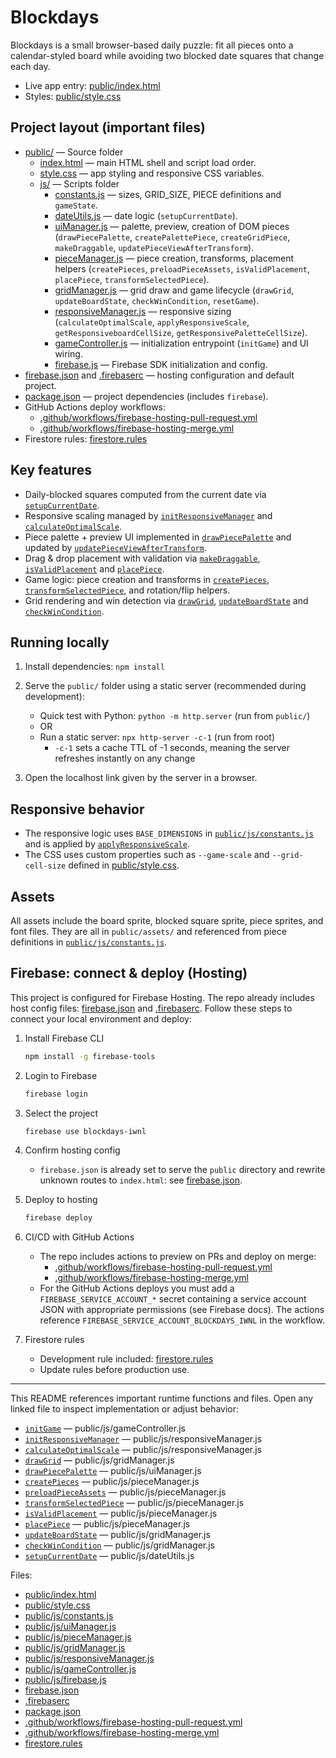 # Blockdays

Blockdays is a small browser-based daily puzzle: fit all pieces onto a calendar-styled board while avoiding two blocked date squares that change each day.

- Live app entry: [public/index.html](public/index.html)
- Styles: [public/style.css](public/style.css)

## Project layout (important files)

- [public/](public/) — Source folder
    - [index.html](public/index.html) — main HTML shell and script load order.
    - [style.css](public/style.css) — app styling and responsive CSS variables.
    - [js/](public/js/) — Scripts folder
        - [constants.js](public/js/constants.js) — sizes, GRID_SIZE, PIECE definitions and `gameState`.
        - [dateUtils.js](public/js/dateUtils.js) — date logic (`setupCurrentDate`).
        - [uiManager.js](public/js/uiManager.js) — palette, preview, creation of DOM pieces (`drawPiecePalette`, `createPalettePiece`, `createGridPiece`, `makeDraggable`, `updatePieceViewAfterTransform`).
        - [pieceManager.js](public/js/pieceManager.js) — piece creation, transforms, placement helpers (`createPieces`, `preloadPieceAssets`, `isValidPlacement`, `placePiece`, `transformSelectedPiece`).
        - [gridManager.js](public/js/gridManager.js) — grid draw and game lifecycle (`drawGrid`, `updateBoardState`, `checkWinCondition`, `resetGame`).
        - [responsiveManager.js](public/js/responsiveManager.js) — responsive sizing (`calculateOptimalScale`, `applyResponsiveScale`, `getResponsiveboardCellSize`, `getResponsivePaletteCellSize`).
        - [gameController.js](public/js/gameController.js) — initialization entrypoint (`initGame`) and UI wiring.
        - [firebase.js](public/js/firebase.js) — Firebase SDK initialization and config.
- [firebase.json](firebase.json) and [.firebaserc](.firebaserc) — hosting configuration and default project.
- [package.json](package.json) — project dependencies (includes `firebase`).
- GitHub Actions deploy workflows:
  - [.github/workflows/firebase-hosting-pull-request.yml](.github/workflows/firebase-hosting-pull-request.yml)
  - [.github/workflows/firebase-hosting-merge.yml](.github/workflows/firebase-hosting-merge.yml)
- Firestore rules: [firestore.rules](firestore.rules)

## Key features

- Daily-blocked squares computed from the current date via [`setupCurrentDate`](public/js/dateUtils.js).
- Responsive scaling managed by [`initResponsiveManager`](public/js/responsiveManager.js) and [`calculateOptimalScale`](public/js/responsiveManager.js).
- Piece palette + preview UI implemented in [`drawPiecePalette`](public/js/uiManager.js) and updated by [`updatePieceViewAfterTransform`](public/js/uiManager.js).
- Drag & drop placement with validation via [`makeDraggable`](public/js/uiManager.js), [`isValidPlacement`](public/js/pieceManager.js) and [`placePiece`](public/js/pieceManager.js).
- Game logic: piece creation and transforms in [`createPieces`](public/js/pieceManager.js), [`transformSelectedPiece`](public/js/pieceManager.js), and rotation/flip helpers.
- Grid rendering and win detection via [`drawGrid`](public/js/gridManager.js), [`updateBoardState`](public/js/gridManager.js) and [`checkWinCondition`](public/js/gridManager.js).

## Running locally

1. Install dependencies: `npm install`
1. Serve the `public/` folder using a static server (recommended during development):
   - Quick test with Python: `python -m http.server` (run from `public/`)
   - OR
   - Run a static server: `npx http-server -c-1` (run from root)
      - `-c-1` sets a cache TTL of -1 seconds, meaning the server refreshes instantly on any change

2. Open the localhost link given by the server in a browser.

## Responsive behavior

- The responsive logic uses `BASE_DIMENSIONS` in [`public/js/constants.js`](public/js/constants.js) and is applied by [`applyResponsiveScale`](public/js/responsiveManager.js).
- The CSS uses custom properties such as `--game-scale` and `--grid-cell-size` defined in [public/style.css](public/style.css).

## Assets

All assets include the board sprite, blocked square sprite, piece sprites, and font files. They are all in `public/assets/` and referenced from piece definitions in [`public/js/constants.js`](public/js/constants.js).

## Firebase: connect & deploy (Hosting)

This project is configured for Firebase Hosting. The repo already includes host config files: [firebase.json](firebase.json) and [.firebaserc](.firebaserc). Follow these steps to connect your local environment and deploy:

1. Install Firebase CLI
   ```sh
   npm install -g firebase-tools
   ```

2. Login to Firebase
   ```sh
   firebase login
   ```

3. Select the project
     ```sh
     firebase use blockdays-iwnl
     ```

4. Confirm hosting config
   - `firebase.json` is already set to serve the `public` directory and rewrite unknown routes to `index.html`:
     see [firebase.json](firebase.json).

5. Deploy to hosting
   ```sh
   firebase deploy
   ```

7. CI/CD with GitHub Actions
   - The repo includes actions to preview on PRs and deploy on merge:
     - [.github/workflows/firebase-hosting-pull-request.yml](.github/workflows/firebase-hosting-pull-request.yml)
     - [.github/workflows/firebase-hosting-merge.yml](.github/workflows/firebase-hosting-merge.yml)
   - For the GitHub Actions deploys you must add a `FIREBASE_SERVICE_ACCOUNT_*` secret containing a service account JSON with appropriate permissions (see Firebase docs). The actions reference `FIREBASE_SERVICE_ACCOUNT_BLOCKDAYS_IWNL` in the workflow.

8. Firestore rules
   - Development rule included: [firestore.rules](firestore.rules)
   - Update rules before production use.

---

This README references important runtime functions and files. Open any linked file to inspect implementation or adjust behavior:

- [`initGame`](public/js/gameController.js) — public/js/gameController.js
- [`initResponsiveManager`](public/js/responsiveManager.js) — public/js/responsiveManager.js
- [`calculateOptimalScale`](public/js/responsiveManager.js) — public/js/responsiveManager.js
- [`drawGrid`](public/js/gridManager.js) — public/js/gridManager.js
- [`drawPiecePalette`](public/js/uiManager.js) — public/js/uiManager.js
- [`createPieces`](public/js/pieceManager.js) — public/js/pieceManager.js
- [`preloadPieceAssets`](public/js/pieceManager.js) — public/js/pieceManager.js
- [`transformSelectedPiece`](public/js/pieceManager.js) — public/js/pieceManager.js
- [`isValidPlacement`](public/js/pieceManager.js) — public/js/pieceManager.js
- [`placePiece`](public/js/pieceManager.js) — public/js/pieceManager.js
- [`updateBoardState`](public/js/gridManager.js) — public/js/gridManager.js
- [`checkWinCondition`](public/js/gridManager.js) — public/js/gridManager.js
- [`setupCurrentDate`](public/js/dateUtils.js) — public/js/dateUtils.js

Files:
- [public/index.html](public/index.html)
- [public/style.css](public/style.css)
- [public/js/constants.js](public/js/constants.js)
- [public/js/uiManager.js](public/js/uiManager.js)
- [public/js/pieceManager.js](public/js/pieceManager.js)
- [public/js/gridManager.js](public/js/gridManager.js)
- [public/js/responsiveManager.js](public/js/responsiveManager.js)
- [public/js/gameController.js](public/js/gameController.js)
- [public/js/firebase.js](public/js/firebase.js)
- [firebase.json](firebase.json)
- [.firebaserc](.firebaserc)
- [package.json](package.json)
- [.github/workflows/firebase-hosting-pull-request.yml](.github/workflows/firebase-hosting-pull-request.yml)
- [.github/workflows/firebase-hosting-merge.yml](.github/workflows/firebase-hosting-merge.yml)
- [firestore.rules](firestore.rules)
